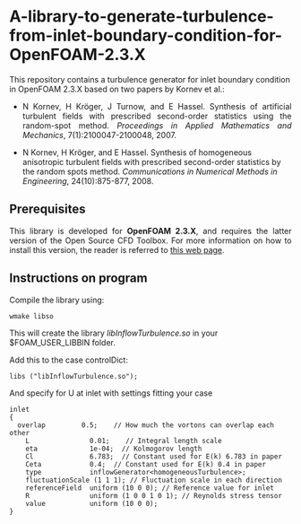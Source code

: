 # A-library-to-generate-turbulence-from-inlet-boundary-condition-for-OpenFOAM-2.3.X
This repository contains a turbulence generator for inlet boundary condition in OpenFOAM 2.3.X based on two papers by Kornev et al.:

<ul>
    <li><p align="justify">N Kornev, H Kr&#246ger, J Turnow, and E Hassel. Synthesis of artificial turbulent fields with prescribed second-order statistics using the random-spot method. <em>Proceedings in Applied Mathematics and Mechanics</em>, 7(1):2100047-2100048, 2007.</p></li>
    <li>N Kornev, H Kr&#246ger, and E Hassel. Synthesis of homogeneous anisotropic turbulent fields with prescribed second-order statistics by the random spots method. <em>Communications in Numerical Methods in Engineering</em>, 24(10):875-877, 2008.
    </li>
</ul>


## Prerequisites

<p align="justify">This library is developed for <strong>OpenFOAM 2.3.X</strong>, and requires the latter version of the Open Source CFD Toolbox. For more information on how to install this version, the reader is referred to <a href="https://sites.google.com/site/foamguides/installation/installing-openfoam-2-3-x">this web page</a>.</p>

## Instructions on program

Compile the library using:

    wmake libso

This will create the library <em>libInflowTurbulence.so</em> in your $FOAM_USER_LIBBIN folder.

Add this to the case controlDict:

    libs ("libInflowTurbulence.so");

And specify for U at inlet with settings fitting your case

    inlet
    {
      overlap         0.5;    // How much the vortons can overlap each other
        L               0.01;    // Integral length scale
        eta             1e-04;  // Kolmogorov length
        Cl              6.783;  // Constant used for E(k) 6.783 in paper
        Ceta            0.4;  // Constant used for E(k) 0.4 in paper
        type            inflowGenerator<homogeneousTurbulence>;
        fluctuationScale (1 1 1); // Fluctuation scale in each direction
        referenceField  uniform (10 0 0); // Reference value for inlet
        R               uniform (1 0 0 1 0 1); // Reynolds stress tensor
        value           uniform (10 0 0); 
    }

